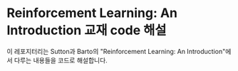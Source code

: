 # Reinforcement Learning: An Introduction 교재 code 해설

이 레포지터리는 Sutton과 Barto의 "Reinforcement Learning: An Introduction"에서 다루는 내용들을 코드로 해설합니다.